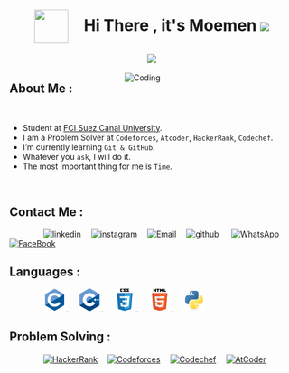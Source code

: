 <h1 align="center"><picture><img align="center" src="https://c.tenor.com/y2JXkY1pXkwAAAAS/cat-computer.gif" height="60" width="60" /></picture>&emsp;Hi There , it's Moemen <img width="35" src="https://c.tenor.com/nebZyl8oN7IAAAAi/wave-hello.gif"></h1>
<p align="center">
  <a href="https://github.com/DenverCoder1/readme-typing-svg"><img src="https://readme-typing-svg.herokuapp.com?font=Fira+Code&duration=1000&pause=1000&size=25&center=true&vCenter=true&width=600&height=100&lines=Probelm+Solver;Computer+Science+Student;"></a>
</p>
<img align="right" alt="Coding" width="300" src="https://i.pinimg.com/originals/e4/26/70/e426702edf874b181aced1e2fa5c6cde.gif">




<!-- ## <picture><img align="center" src="https://c.tenor.com/y2JXkY1pXkwAAAAS/cat-computer.gif" height="60" width="60" /></picture>  Abouth Me : -->
## About Me :
<br>

- Student at [FCI Suez Canal University](http://suez.edu.eg/ar/?page_id=7325&lang=en).
- I am a Problem Solver at `Codeforces`, `Atcoder`, `HackerRank`, `Codechef`.
- I’m currently learning `Git & GitHub`.
- Whatever you `ask`, I will do it.
- The most important thing for me is `Time`.
<br>


<!-- ## <picture><img align="center" src="https://media.tenor.com/arL-Och6Y7sAAAAC/connecting-loading.gif" height="60" width="60" /></picture>  Contact Me : -->
## Contact Me :
<p align="left">
&emsp;&emsp;&emsp;&emsp;
<a href="https://www.linkedin.com/in/moemen-adam-84a551213/"><img src="https://raw.githubusercontent.com/rahuldkjain/github-profile-readme-generator/master/src/images/icons/Social/linked-in-alt.svg" alt="linkedin" width = 35px/></a>&emsp;
<a href="https://instagram.com/the_mystric"><img src="https://raw.githubusercontent.com/rahuldkjain/github-profile-readme-generator/master/src/images/icons/Social/instagram.svg" alt="instagram" width = 35px/></a>&emsp;
<a href="mailto:mmuummnna@gmail.com"><img src="https://www.freepnglogos.com/uploads/logo-gmail-png/logo-gmail-png-gmail-icon-download-png-and-vector-1.png" alt="Email" width = 35px/></a>&emsp;
<a href="https://github.com/MoemenAdam"><img src="https://cdn-icons-png.flaticon.com/512/25/25231.png" alt="github" width = 35pxx/></a>   &emsp;
<a href="https://wa.me/00201128896141"><img src="https://upload.wikimedia.org/wikipedia/commons/5/5e/WhatsApp_icon.png" alt="WhatsApp" width = 35pxx/></a>   &emsp;
<a href="https://www.facebook.com/Mr7bar/"><img src="https://upload.wikimedia.org/wikipedia/commons/c/cd/Facebook_logo_%28square%29.png" alt="FaceBook" width = 35pxx/></a>   &emsp;
  
</p>


##  Languages :
<p align="left">
&emsp;&emsp;&emsp;&emsp;
<a href="#" target="_blank" rel="noreferrer"> <img src="https://raw.githubusercontent.com/devicons/devicon/master/icons/c/c-original.svg" alt="c" width="40" height="40"/> </a>&emsp;
<a href="#"> <img src="https://raw.githubusercontent.com/devicons/devicon/master/icons/cplusplus/cplusplus-original.svg" alt="cplusplus" width="40" height="40"/> </a>&emsp;
<a href="#"> <img src="https://raw.githubusercontent.com/devicons/devicon/master/icons/css3/css3-original-wordmark.svg" alt="css3" width="40" height="40"/> </a>&emsp;
<a href="#"> <img src="https://raw.githubusercontent.com/devicons/devicon/master/icons/html5/html5-original-wordmark.svg" alt="html5" width="40" height="40"/> </a>&emsp;
<a href="#"> <img src="https://raw.githubusercontent.com/devicons/devicon/master/icons/python/python-original.svg" alt="python" width="40" height="40"/> </a> 
</p>
                                                                                                                                                      

##  Problem Solving :
<p align="left">
&emsp;&emsp;&emsp;&emsp;
<a href="https://www.hackerrank.com/moemenadam" target="blank"><img align="center" src="https://raw.githubusercontent.com/rahuldkjain/github-profile-readme-generator/master/src/images/icons/Social/hackerrank.svg" alt="HackerRank" height="30" width="40" /></a>&emsp;
<a href="https://codeforces.com/profile/moemenadam" target="blank"><img align="center" src="https://raw.githubusercontent.com/rahuldkjain/github-profile-readme-generator/master/src/images/icons/Social/codeforces.svg" alt="Codeforces" height="30" width="40" /></a>&emsp;
<a href="https://www.codechef.com/users/moemenadam" target="blank"><img align="center" src="https://cdn.jsdelivr.net/npm/simple-icons@3.1.0/icons/codechef.svg" alt="Codechef" height="30" width="40" /></a>&emsp;
<a href="https://atcoder.jp/users/MoemenAdam" target="blank"><img align="center" src="https://i.ibb.co/Q9WSjDB/logo.png" alt="AtCoder" height="30" width="40" /></a>&emsp;
  
</p>


